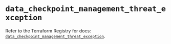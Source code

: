 # `data_checkpoint_management_threat_exception`

Refer to the Terraform Registry for docs: [`data_checkpoint_management_threat_exception`](https://registry.terraform.io/providers/checkpointsw/checkpoint/2.11.0/docs/data-sources/management_threat_exception).

